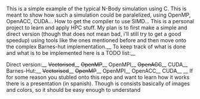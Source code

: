 This is a simple example of the typical N-Body simulation using C. This is meant to show how such a simulation could be paralelized, using OpenMP, OpenACC, CUDA... How to get the compiler to use SIMD...
This is a personal project to learn and apply HPC stuff. My plan is to first make a simple and direct version (though that does not mean bad, i'll still try to get a good speedup) using tools like the ones mentioned before and then move onto the complex Barnes-hut implementation.__
To keep track of what is done and what is to be implemented here is a TODO list:__

  Direct version:__
    ~~Vectorised~~__
    ~~OpenMP~~__
    OpenMPI__
    ~~OpenACC~~__
    CUDA__
  Barnes-Hut:__
    ~~Vectorised~~__
    ~~OpenMP~~__
    OpenMPI__
    OpenACC__
    CUDA__
__
If for some reason you stubled onto this repo and want to learn how it works there is a presentation (in spanish). Though is consists basically of images and colors, so it should be easy enough to understand
